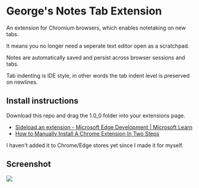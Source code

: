 # George's Notes Tab Extension

An extension for Chromium browsers, which enables notetaking on new tabs.

It means you no longer need a seperate text editor open as a scratchpad.

Notes are automatically saved and persist across browser sessions and tabs.

Tab indenting is IDE style, in other words the tab indent level is preserved on newlines.

## Install instructions

Download this repo and drag the 1.0_0 folder into your extensions page. 

- [Sideload an extension - Microsoft Edge Development | Microsoft Learn](https://learn.microsoft.com/en-us/microsoft-edge/extensions-chromium/getting-started/extension-sideloading)
- [How to Manually Install A Chrome Extension In Two Steps](https://www.thesslstore.com/blog/install-a-chrome-extension/)

I haven't added it to Chrome/Edge stores yet since I made it for myself.

## Screenshot

![](https://i.gyazo.com/6235978d229efa9c63ee08b9243daad5.png)

